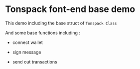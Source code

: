 # Tonspack font-end base demo

This demo including the base struct of `Tonspack Class`

And some base functions including :

- connect wallet

- sign message 

- send out transactions

